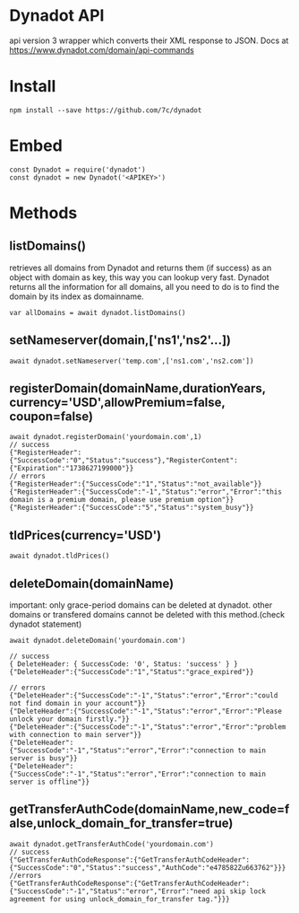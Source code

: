 # Dynadot API
api version 3 wrapper which converts their XML response to JSON. Docs at https://www.dynadot.com/domain/api-commands


# Install
```
npm install --save https://github.com/7c/dynadot
```

# Embed
```
const Dynadot = require('dynadot')
const dynadot = new Dynadot('<APIKEY>')
```

# Methods

## listDomains() <Promise>
retrieves all domains from Dynadot and returns them (if success) as an object with domain as key, this way you can lookup very fast. Dynadot returns all the information for all domains, all you need to do is to find the domain by its index as domainname.
```
var allDomains = await dynadot.listDomains()
```

## setNameserver(domain,['ns1','ns2'...]) <Promise>
```
await dynadot.setNameserver('temp.com',['ns1.com','ns2.com'])
```

## registerDomain(domainName,durationYears, currency='USD',allowPremium=false, coupon=false) 
```
await dynadot.registerDomain('yourdomain.com',1)
// success
{"RegisterHeader":{"SuccessCode":"0","Status":"success"},"RegisterContent":{"Expiration":"1738627199000"}}
// errors
{"RegisterHeader":{"SuccessCode":"1","Status":"not_available"}}
{"RegisterHeader":{"SuccessCode":"-1","Status":"error","Error":"this domain is a premium domain, please use premium option"}}
{"RegisterHeader":{"SuccessCode":"5","Status":"system_busy"}}
```

## tldPrices(currency='USD') 
```
await dynadot.tldPrices()
```


## deleteDomain(domainName)
important: only grace-period domains can be deleted at dynadot. other domains or transfered domains cannot be deleted with this method.(check dynadot statement)
```
await dynadot.deleteDomain('yourdomain.com')

// success
{ DeleteHeader: { SuccessCode: '0', Status: 'success' } }
{"DeleteHeader":{"SuccessCode":"1","Status":"grace_expired"}}

// errors
{"DeleteHeader":{"SuccessCode":"-1","Status":"error","Error":"could not find domain in your account"}}
{"DeleteHeader":{"SuccessCode":"-1","Status":"error","Error":"Please unlock your domain firstly."}}
{"DeleteHeader":{"SuccessCode":"-1","Status":"error","Error":"problem with connection to main server"}}
{"DeleteHeader":{"SuccessCode":"-1","Status":"error","Error":"connection to main server is busy"}}
{"DeleteHeader":{"SuccessCode":"-1","Status":"error","Error":"connection to main server is offline"}}

``` 

## getTransferAuthCode(domainName,new_code=false,unlock_domain_for_transfer=true)
```
await dynadot.getTransferAuthCode('yourdomain.com')
// success
{"GetTransferAuthCodeResponse":{"GetTransferAuthCodeHeader":{"SuccessCode":"0","Status":"success","AuthCode":"e478582Zu663762"}}}
//errors
{"GetTransferAuthCodeResponse":{"GetTransferAuthCodeHeader":{"SuccessCode":"-1","Status":"error","Error":"need api skip lock agreement for using unlock_domain_for_transfer tag."}}}
```